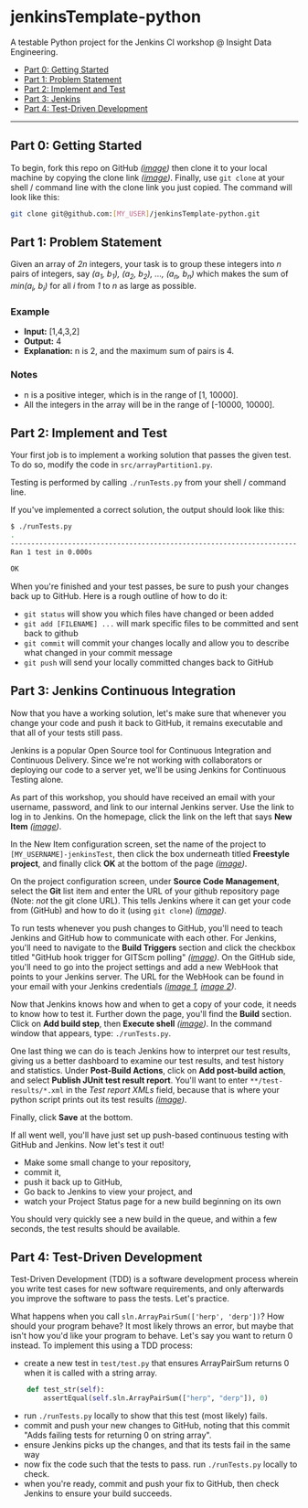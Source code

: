 # jenkinsTemplate-python
A testable Python project for the Jenkins CI workshop @ Insight Data Engineering.

 * [Part 0: Getting Started](#part-0-getting-started)
 * [Part 1: Problem Statement](#part-1-problem-statement)
 * [Part 2: Implement and Test](#part-2-implement-and-test)
 * [Part 3: Jenkins](#part-3-jenkins-continuous-integration)
 * [Part 4: Test-Driven Development](#part-4-test-driven-development)

----

## Part 0: Getting Started

To begin, fork this repo on GitHub *\([image](res/howToFork.png)\)*
then clone it to your local machine by copying the clone link *\([image](res/findTheCloneLink.png)\)*.
Finally, use `git clone` at your shell / command line with the clone link you just copied. The command will look like this:

```bash
git clone git@github.com:[MY_USER]/jenkinsTemplate-python.git
```





## Part 1: Problem Statement

Given an array of *2n* integers, your task is to group these integers into *n* pairs of integers, say *(a<sub>1</sub>, b<sub>1</sub>), (a<sub>2</sub>, b<sub>2</sub>), ..., (a<sub>n</sub>, b<sub>n</sub>)* which makes the sum of *min(a<sub>i</sub>, b<sub>i</sub>)* for all *i* from *1* to *n* as large as possible.

### Example

 * **Input:** [1,4,3,2]
 * **Output:** 4
 * **Explanation:** n is 2, and the maximum sum of pairs is 4.

### Notes

 * n is a positive integer, which is in the range of [1, 10000].
 * All the integers in the array will be in the range of [-10000, 10000].




## Part 2: Implement and Test

Your first job is to implement a working solution that passes the given test. To do so, modify the code in `src/arrayPartition1.py`.

Testing is performed by calling `./runTests.py` from your shell / command line.

If you've implemented a correct solution, the output should look like this:

```bash
$ ./runTests.py
.
----------------------------------------------------------------------
Ran 1 test in 0.000s

OK
```




When you're finished and your test passes, be sure to push your changes back up to GitHub. Here is a rough outline of how to do it:

 * `git status` will show you which files have changed or been added
 * `git add [FILENAME] ...` will mark specific files to be committed and sent back to github
 * `git commit` will commit your changes locally and allow you to describe what changed in your commit message
 * `git push` will send your locally committed changes back to GitHub





## Part 3: Jenkins Continuous Integration

Now that you have a working solution, let's make sure that whenever you change your code and push it back to GitHub, it remains executable and that all of your tests still pass.

Jenkins is a popular Open Source tool for Continuous Integration and Continuous Delivery. Since we're not working with collaborators or deploying our code to a server yet, we'll be using Jenkins for Continuous Testing alone.


As part of this workshop, you should have received an email with your username, password, and link to our internal Jenkins server. Use the link to log in to Jenkins. On the homepage, click the link on the left that says **New Item**
*\([image](res/jenkinsNewItem.png)\)*.

In the New Item configuration screen, set the name of the project to `[MY_USERNAME]-jenkinsTest`, then click the box underneath titled **Freestyle project**, and finally click **OK** at the bottom of the page *\([image](res/jenkinsNewItemConfig.png)\)*.

On the project configuration screen, under **Source Code Management**, select the **Git** list item and enter the URL of your github repository page (Note: *not* the git clone URL). This tells Jenkins where it can get your code from (GitHub) and how to do it (using `git clone`) *\([image](res/jenkinsProjectGitConfig.png)\)*.

To run tests whenever you push changes to GitHub, you'll need to teach Jenkins and GitHub how to communicate with each other. For Jenkins, you'll need to navigate to the **Build Triggers** section and click the checkbox titled "GitHub hook trigger for GITScm polling" *\([image](res/jenkinsProjectBuildTrigger.png)\)*. On the GitHub side, you'll need to go into the project settings and add a new WebHook that points to your Jenkins server. The URL for the WebHook can be found in your email with your Jenkins credentials
*\([image 1](res/githubWebhook1.png), 
[image 2](res/githubWebhook2.png)\)*.

Now that Jenkins knows how and when to get a copy of your code, it needs to know how to test it. Further down the page, you'll find the **Build** section. Click on **Add build step**, then **Execute shell** *\([image](res/jenkinsProjectConfigBuild1.png)\)*. In the command window that appears, type: `./runTests.py`.

One last thing we can do is teach Jenkins how to interpret our test results, giving us a better dashboard to examine our test results, and test history and statistics. Under **Post-Build Actions**, click on **Add post-build action**, and select **Publish JUnit test result report**. You'll want to enter `**/test-results/*.xml` in the *Test report XMLs* field, because that is where your python script prints out its test results *\([image](res/jenkinsPostbuildJUnit.png)\)*.

Finally, click **Save** at the bottom.

If all went well, you'll have just set up push-based continuous testing with GitHub and Jenkins. Now let's test it out!

 * Make some small change to your repository,
 * commit it,
 * push it back up to GitHub,
 * Go back to Jenkins to view your project, and
 * watch your Project Status page for a new build beginning on its own

You should very quickly see a new build in the queue, and within a few seconds, the test results should be available.



## Part 4: Test-Driven Development

Test-Driven Development (TDD) is a software development process wherein you write test cases for new software requirements, and only afterwards you improve the software to pass the tests. Let's practice.

What happens when you call `sln.ArrayPairSum(['herp', 'derp'])`? How should your program behave? It most likely throws an error, but maybe that isn't how you'd like your program to behave. Let's say you want to return 0 instead. To implement this using a TDD process:

 * create a new test in `test/test.py` that ensures ArrayPairSum returns 0 when it is called with a string array.

```python
    def test_str(self):
        assertEqual(self.sln.ArrayPairSum(["herp", "derp"]), 0)
```

 * run `./runTests.py` locally to show that this test (most likely) fails.
 * commit and push your new changes to GitHub, noting that this commit "Adds failing tests for returning 0 on string array".
 * ensure Jenkins picks up the changes, and that its tests fail in the same way
 * now fix the code such that the tests to pass. run `./runTests.py` locally to check.
 * when you're ready, commit and push your fix to GitHub, then check Jenkins to ensure your build succeeds.

